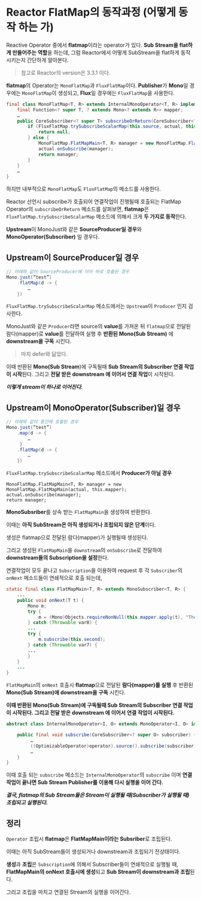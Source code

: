 # Reactor FlatMap의 동작과정 (어떻게 동작 하는 가)
Reactive Operator 중에서 **flatmap**이라는 operator가 있다. **Sub Stream을 flat하게 만들어주는 역할**을 하는데, 그럼 Reactor에서 어떻게 SubStream을 flat하게 동작 시키는지 간단하게 알아본다.

> 참고로 Reactor의 version은 3.3.1 이다.

**flatmap**의 Operator는 `MonoFlatMap`과 `FluxFlatMap`이다.
**Publisher**가 **Mono**일 경우에는 `MonoFlatMap`이 생성되고, **Flux**일 경우에는 `FluxFlatMap`을 사용한다.

~~~ java
final class MonoFlatMap<T, R> extends InternalMonoOperator<T, R> implements Fuseable {
    final Function<? super T, ? extends Mono<? extends R>> mapper;
    …
    public CoreSubscriber<? super T> subscribeOrReturn(CoreSubscriber<? super R> actual) {
        if (FluxFlatMap.trySubscribeScalarMap(this.source, actual, this.mapper, true, false)) {
            return null;
        } else {
            MonoFlatMap.FlatMapMain<T, R> manager = new MonoFlatMap.FlatMapMain(actual, this.mapper);
            actual.onSubscribe(manager);
            return manager;
        }
    }
    …
}
~~~

하지만 내부적으로 `MonoFlatMap`도 `FluxFlatMap`의 메소드를 사용한다.

Reactor 선언시 subscribe가 호출되어 연결작업이 진행될때 호출되는 FlatMap Operator의 `subscribeOrReturn` 메소드를 살펴보면, **flatmap**은 
`FluxFlatMap.trySubscribeScalarMap` 메소드에 의해서 크게 **두 가지로 동작**한다.

**Upstream**이 MonoJust와 같은 **SourceProducer일 경우**와 **MonoOperator(Subscriber)** 일 경우다.


## Upstream이 SourceProducer일 경우

~~~ java
// 아래와 같이 SourceProducer에 이어 바로 호출된 경우 
Mono.just(“test”)
    .flatMap(d -> {
        …
    })
~~~

`FluxFlatMap.trySubscribeScalarMap` 메소드에서는 `Upstream`이 `Producer` 인지 검사한다. 

MonoJust와 같은 `Producer`라면 source의 **value**를 가져온 뒤
`flatmap`으로 전달된 람다(mapper)로 **value**를 전달하여 실행 후 **반환된 Mono(Sub Stream)** 에 **downstream을 구독** 시킨다.

> 마치 defer와 닮았다.

이때 반환된 **Mono(Sub Stream**)에 구독될때 **Sub Stream의 Subscriber 연결 작업이 시작**된다. 그리고 **전달 받은 downstream 에 이어서 연결 작업**이 시작된다. 

***이렇게 stream이 하나로 이어진다.***

## Upstream이 MonoOperator(Subscriber)일 경우

~~~ java
// 아래와 같이 중간에 호출된 경우 
Mono.just(“test”)
    .map(d -> {
        …
     }
    .flatMap(d -> {
        …
    })
~~~

`FluxFlatMap.trySubscribeScalarMap` 메소드에서 **Producer가 아닐 경우** 

~~~
MonoFlatMap.FlatMapMain<T, R> manager = new MonoFlatMap.FlatMapMain(actual, this.mapper);
actual.onSubscribe(manager);
return manager;
~~~

**MonoSubsriber**를 상속 받는 `FlatMapMain`을 생성하여 반환한다.

이때는 **아직 SubStream은 아직 생성되거나 조립되지 않은 단계**이다.

생성은 flatmap으로 전달된 람다(mapper)가 실행될때 생성된다.

그리고 생성된 `FlatMapMain`을 `downstream`의 `onSubscribe`로 전달하여 **downstream들의 Subscription을 설정**한다.

연결작업이 모두 끝나고 `Subscription`을 이용하여 request 후 각 `Subscriber`의 `onNext` 메소드들이 연쇄적으로 호출 되는데,

~~~ java
static final class FlatMapMain<T, R> extends MonoSubscriber<T, R> {
    ...
    public void onNext(T t) {
        Mono m;
        try {
            m = (Mono)Objects.requireNonNull(this.mapper.apply(t), "The mapper returned a null Mono");
        } catch (Throwable var8) {
        ...
        try {
            m.subscribe(this.second);
        } catch (Throwable var7) {
        ...
        }
    }
    ...
}
~~~

`FlatMapMain`의 `onNext` 호출시 
**flatmap**으로 전달된 **람다(mapper)를 실행** 후 반환된 **Mono(Sub Stream)에 downstream을 구독** 시킨다.

**이때 반환된 Mono(Sub Stream)에 구독될때 Sub Stream의 Subscriber 연결 작업이 시작된다. 그리고 전달 받은 downstream 에 이어서 연결 작업이 시작된다.**

~~~ java
abstract class InternalMonoOperator<I, O> extends MonoOperator<I, O> implements Scannable, OptimizableOperator<O, I> {

    public final void subscribe(CoreSubscriber<? super O> subscriber) {
         …
         ((OptimizableOperator)operator).source().subscribe(subscriber);
         …
    }
}
~~~


이때 호출 되는 `subscribe` 메소드는 `InternalMonoOperator`의 `subscribe` 이며 **연결 작업이 끝나면 Sub Stream Publisher를 이용해 다시 실행을 이어 간다.**

***결국, flatmap의 Sub Stream들은 Stream이 실행될 때(Subscriber가 실행될 때) 조립되고 실행된다.***



## 정리
`Operator` 조립시 **flatmap**은 **FlatMapMain이라는 Subsriber**로 조립된다. 

이때는 아직 SubStream들이 생성되거나 downstream과 조립되기 전상태이다. 

**생성**과 **조립**은 `Subscription`에 의해서 Subscriber들이 연쇄적으로 실행될 때, **FlatMapMain의 onNext 호출시에 생성**되고 **Sub Stream이 downstream과 조립**된다.

그리고 조립을 마치고 연결된 Stream의 실행을 이어간다.
